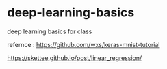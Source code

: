 # deep-learning-basics
deep learning basics for class

refernce :
https://github.com/wxs/keras-mnist-tutorial

https://skettee.github.io/post/linear_regression/

